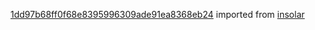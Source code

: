 [1dd97b68ff0f68e8395996309ade91ea8368eb24](https://github.com/insolar/insolar/commit/1dd97b68ff0f68e8395996309ade91ea8368eb24) imported from [insolar](https://github.com/insolar/insolar)
